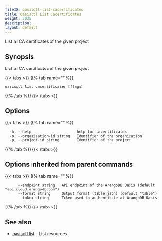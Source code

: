 ```yaml
---
fileID: oasisctl-list-cacertificates
title: Oasisctl List Cacertificates
weight: 3035
description: 
layout: default
---
```

List all CA certificates of the given project

## Synopsis

List all CA certificates of the given project

{{< tabs >}}
{{% tab name="" %}}
```
oasisctl list cacertificates [flags]
```
{{% /tab %}}
{{< /tabs >}}

## Options

{{< tabs >}}
{{% tab name="" %}}
```
  -h, --help                     help for cacertificates
  -o, --organization-id string   Identifier of the organization
  -p, --project-id string        Identifier of the project
```
{{% /tab %}}
{{< /tabs >}}

## Options inherited from parent commands

{{< tabs >}}
{{% tab name="" %}}
```
      --endpoint string   API endpoint of the ArangoDB Oasis (default "api.cloud.arangodb.com")
      --format string     Output format (table|json) (default "table")
      --token string      Token used to authenticate at ArangoDB Oasis
```
{{% /tab %}}
{{< /tabs >}}

## See also

* [oasisctl list]()	 - List resources


